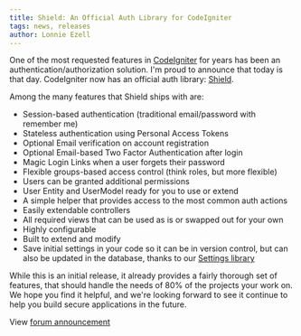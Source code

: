 ```yaml
---
title: Shield: An Official Auth Library for CodeIgniter
tags: news, releases
author: Lonnie Ezell
---
```


One of the most requested features in [CodeIgniter](https://codeigniter.com) for years has been an authentication/authorization
solution. I'm proud to announce that today is that day. CodeIgniter now has an official auth library: [Shield](https://github.com/codeigniter4/shield).

Among the many features that Shield ships with are:

- Session-based authentication (traditional email/password with remember me)
- Stateless authentication using Personal Access Tokens
- Optional Email verification on account registration
- Optional Email-based Two Factor Authentication after login
- Magic Login Links when a user forgets their password
- Flexible groups-based access control (think roles, but more flexible)
- Users can be granted additional permissions
- User Entity and UserModel ready for you to use or extend
- A simple helper that provides access to the most common auth actions
- Easily extendable controllers
- All required views that can be used as is or swapped out for your own
- Highly configurable
- Built to extend and modify
- Save initial settings in your code so it can be in version control, but can also be updated in the database, thanks to our [Settings library](https://github.com/codeigniter4/settings)


While this is an initial release, it already provides a fairly thorough set of features, that should handle the needs of 80% of the projects your work on. We hope you find it helpful, and we're looking forward to see it continue to help you build secure applications in the future.

View [forum announcement](https://forum.codeigniter.com/showthread.php?tid=82003)
